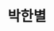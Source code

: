 ---
layout: page
title: 박한별
description: Ph.D
img: /assets/img/박한별.jpg
importance: 2021
category: current
---